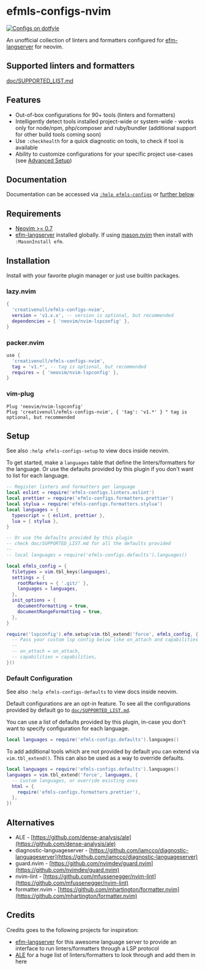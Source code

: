 # efmls-configs-nvim

<a href="https://dotfyle.com/plugins/creativenull/efmls-configs-nvim">
  <img src="https://dotfyle.com/plugins/creativenull/efmls-configs-nvim/shield" alt="Configs on dotfyle">
</a>

An unofficial collection of linters and formatters configured for [efm-langserver][efm-langserver] for neovim.

## Supported linters and formatters

[doc/SUPPORTED_LIST.md](./doc/SUPPORTED_LIST.md)

## Features

- Out-of-box configurations for 90+ tools (linters and formatters)
- Intelligently detect tools installed project-wide or system-wide - works only for node/npm, php/composer and
  ruby/bundler (additional support for other build tools coming soon)
- Use `:checkhealth` for a quick diagnostic on tools, to check if tool is available
- Ability to customize configurations for your specific project use-cases (see [Advanced Setup](#advanced-configuration-setup))

## Documentation

Documentation can be accessed via [`:help efmls-configs`](./doc/efmls-configs.txt) or [further below](#setup).

## Requirements

- [Neovim >= 0.7][neovim]
- [efm-langserver][efm-langserver] installed globally. If using [mason.nvim](https://github.com/williamboman/mason.nvim)
  then install with `:MasonInstall efm`.

## Installation

Install with your favorite plugin manager or just use builtin packages.

### lazy.nvim

```lua
{
  'creativenull/efmls-configs-nvim',
  version = 'v1.x.x', -- version is optional, but recommended
  dependencies = { 'neovim/nvim-lspconfig' },
}
```

### packer.nvim

```lua
use {
  'creativenull/efmls-configs-nvim',
  tag = 'v1.*', -- tag is optional, but recommended
  requires = { 'neovim/nvim-lspconfig' },
}
```

### vim-plug

```vim
Plug 'neovim/nvim-lspconfig'
Plug 'creativenull/efmls-configs-nvim', { 'tag': 'v1.*' } " tag is optional, but recommended
```

## Setup

See also `:help efmls-configs-setup` to view docs inside neovim.

To get started, make a `languages` table that define the linters/formatters for the language. Or use the defaults provided
by this plugin if you don't want to list for each language.

```lua
-- Register linters and formatters per language
local eslint = require('efmls-configs.linters.eslint')
local prettier = require('efmls-configs.formatters.prettier')
local stylua = require('efmls-configs.formatters.stylua')
local languages = {
  typescript = { eslint, prettier },
  lua = { stylua },
}

-- Or use the defaults provided by this plugin
-- check doc/SUPPORTED_LIST.md for all the defaults provided
--
-- local languages = require('efmls-configs.defaults').languages()

local efmls_config = {
  filetypes = vim.tbl_keys(languages),
  settings = {
    rootMarkers = { '.git/' },
    languages = languages,
  },
  init_options = {
    documentFormatting = true,
    documentRangeFormatting = true,
  },
}

require('lspconfig').efm.setup(vim.tbl_extend('force', efmls_config, {
  -- Pass your custom lsp config below like on_attach and capabilities
  --
  -- on_attach = on_attach,
  -- capabilities = capabilities,
}))
```

### Default Configuration

See also `:help efmls-configs-defaults` to view docs inside neovim.

Default configurations are an opt-in feature. To see all the configurations provided by default go to
[`doc/SUPPORTED_LIST.md`](./doc/SUPPORTED_LIST.md).

You can use a list of defaults provided by this plugin, in-case you don't want to specify configuration
for each language.

```lua
local languages = require('efmls-configs.defaults').languages()
```

To add additional tools which are not provided by default you can extend via `vim.tbl_extend()`. This can also be used
as a way to override defaults.

```lua
local languages = require('efmls-configs.defaults').languages()
languages = vim.tbl_extend('force', languages, {
  -- Custom languages, or override existing ones
  html = {
    require('efmls-configs.formatters.prettier'),
  },
})
```

## Alternatives

- ALE - [https://github.com/dense-analysis/ale](https://github.com/dense-analysis/ale)
- diagnostic-languageserver - [https://github.com/iamcco/diagnostic-languageserver](https://github.com/iamcco/diagnostic-languageserver)
- guard.nvim - [https://github.com/nvimdev/guard.nvim](https://github.com/nvimdev/guard.nvim)
- nvim-lint - [https://github.com/mfussenegger/nvim-lint](https://github.com/mfussenegger/nvim-lint)
- formatter.nvim - [https://github.com/mhartington/formatter.nvim](https://github.com/mhartington/formatter.nvim)

## Credits

Credits goes to the following projects for inspiration:

- [efm-langserver][efm-langserver] for this awesome language server to provide an interface to run linters/formatters
  through a LSP protocol
- [ALE][ale] for a huge list of linters/formatters to look through and add them in here

[efm-langserver]: https://github.com/mattn/efm-langserver
[schema-file]: https://github.com/mattn/efm-langserver/blob/master/schema.json
[ale]: https://github.com/dense-analysis/ale
[nvim-lsp]: https://neovim.io/doc/user/lsp.html
[neovim]: https://github.com/neovim/neovim
[lspconfig]: https://github.com/neovim/nvim-lspconfig
